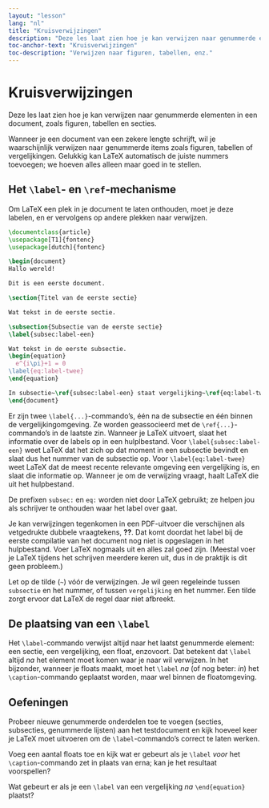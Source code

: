 ```yaml
---
layout: "lesson"
lang: "nl"
title: "Kruisverwijzingen"
description: "Deze les laat zien hoe je kan verwijzen naar genummerde elementen in een document, zoals figuren, tabellen en secties."
toc-anchor-text: "Kruisverwijzingen"
toc-description: "Verwijzen naar figuren, tabellen, enz."
---
```


# Kruisverwijzingen

<span
  class="summary">Deze les laat zien hoe je kan verwijzen naar genummerde elementen in een document, zoals figuren, tabellen en secties.</span>

Wanneer je een document van een zekere lengte schrijft, wil je waarschijnlijk verwijzen naar genummerde items zoals figuren, tabellen of vergelijkingen.
Gelukkig kan LaTeX automatisch de juiste nummers toevoegen; 
we hoeven alles alleen maar goed in te stellen.

## Het `\label`- en `\ref`-mechanisme

Om LaTeX een plek in je document te laten onthouden, moet je deze labelen, en er vervolgens op andere plekken naar verwijzen.

```latex
\documentclass{article}
\usepackage[T1]{fontenc}
\usepackage[dutch]{fontenc}

\begin{document}
Hallo wereld!

Dit is een eerste document.

\section{Titel van de eerste sectie}

Wat tekst in de eerste sectie.

\subsection{Subsectie van de eerste sectie}
\label{subsec:label-een}

Wat tekst in de eerste subsectie.
\begin{equation}
  e^{i\pi}+1 = 0
\label{eq:label-twee}
\end{equation}

In subsectie~\ref{subsec:label-een} staat vergelijking~\ref{eq:label-twee}.
\end{document}
```

Er zijn twee `\label{...}`-commando’s, één na de subsectie en één binnen de vergelijkingomgeving.
Ze worden geassocieerd met de `\ref{...}`-commando’s in de laatste zin.
Wanneer je LaTeX uitvoert, slaat het informatie over de labels op in een hulplbestand.
Voor `\label{subsec:label-een}` weet LaTeX dat het zich op dat moment in een subsectie bevindt en slaat dus het nummer van de subsectie op.
Voor `\label{eq:label-twee}` weet LaTeX dat de meest recente relevante omgeving een vergelijking is, en slaat die informatie op.
Wanneer je om de verwijzing vraagt, haalt LaTeX die uit het hulpbestand.

De prefixen `subsec:` en `eq:` worden niet door LaTeX gebruikt; 
ze helpen jou als schrijver te onthouden waar het label over gaat.

Je kan verwijzingen tegenkomen in een PDF-uitvoer die verschijnen als vetgedrukte dubbele vraagtekens, **??**.
Dat komt doordat het label bij de eerste compilatie van het document nog niet is opgeslagen in het hulpbestand.
Voer LaTeX nogmaals uit en alles zal goed zijn.
(Meestal voer je LaTeX tijdens het schrijven meerdere keren uit, dus in de praktijk is dit geen probleem.)

Let op de tilde (`~`) vóór de verwijzingen.
Je wil geen regeleinde tussen `subsectie` en het nummer, of tussen `vergelijking` en het nummer.
Een tilde zorgt ervoor dat LaTeX de regel daar niet afbreekt.

## De plaatsing van een `\label`

Het `\label`-commando verwijst altijd naar het laatst genummerde element: een sectie, een vergelijking, een float, enzovoort.
Dat betekent dat `\label` altijd _na_ het element moet komen waar je naar wil verwijzen.
In het bijzonder, wanneer je floats maakt, moet het `\label` _na_ (of nog beter: _in_) het `\caption`-commando geplaatst worden, maar wel binnen de floatomgeving.

## Oefeningen

Probeer nieuwe genummerde onderdelen toe te voegen (secties, subsecties, genummerde lijsten) aan het testdocument en kijk hoeveel keer je LaTeX moet uitvoeren om de `\label`-commando’s correct te laten werken.

Voeg een aantal floats toe en kijk wat er gebeurt als je `\label` _voor_ het `\caption`-commando zet in plaats van erna;
kan je het resultaat voorspellen?

Wat gebeurt er als je een `\label` van een vergelijking _na_ `\end{equation}` plaatst?

